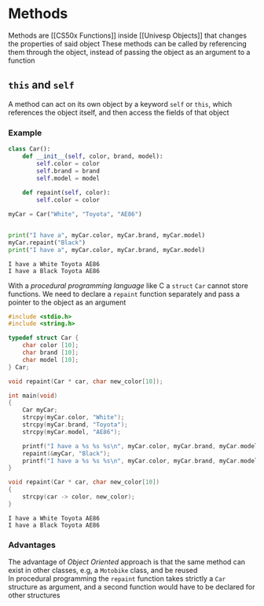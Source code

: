 # Methods
Methods are [[CS50x Functions]] inside [[Univesp Objects]] that changes the properties of said object
These methods can be called by referencing them through the object, instead of passing the object as an argument to a function


## `this` and `self`
A method can act on its own object by a keyword `self` or `this`, which references the object itself, and then access the fields of that object

### Example

```py
class Car():
    def __init__(self, color, brand, model):
        self.color = color
        self.brand = brand
        self.model = model
    
    def repaint(self, color):
        self.color = color

myCar = Car("White", "Toyota", "AE86")


print("I have a", myCar.color, myCar.brand, myCar.model)
myCar.repaint("Black")
print("I have a", myCar.color, myCar.brand, myCar.model)
```


```
I have a White Toyota AE86
I have a Black Toyota AE86
```

With a *procedural programming language* like C a `struct` `Car` cannot store functions. We need to declare a `repaint` function separately and pass a pointer to the object as an argument

```c
#include <stdio.h>
#include <string.h>

typedef struct Car {
    char color [10];
    char brand [10];
    char model [10];
} Car;

void repaint(Car * car, char new_color[10]);

int main(void)
{
    Car myCar;
    strcpy(myCar.color, "White");
    strcpy(myCar.brand, "Toyota");
    strcpy(myCar.model, "AE86");

    printf("I have a %s %s %s\n", myCar.color, myCar.brand, myCar.model);
    repaint(&myCar, "Black");
    printf("I have a %s %s %s\n", myCar.color, myCar.brand, myCar.model);
}

void repaint(Car * car, char new_color[10])
{
    strcpy(car -> color, new_color);
}
```

```
I have a White Toyota AE86
I have a Black Toyota AE86
```


### Advantages
The advantage of *Object Oriented* approach is that the same method can exist in other classes, e.g, a `Motobike` class, and be reused  
In procedural programming the `repaint` function takes strictly a `Car` structure as argument, and a second function would have to be declared for other structures
